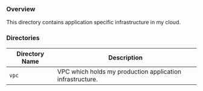 ### Overview

This directory contains application specific infrastructure in my cloud.

### Directories

| Directory Name    | Description                                                                        |
|-------------------|------------------------------------------------------------------------------------|
| `vpc`             | VPC which holds my production application infrastructure.                          |